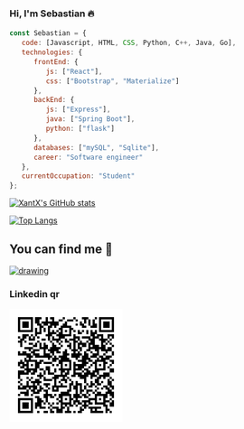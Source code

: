 ### Hi, I'm Sebastian :fire:

```js
const Sebastian = {
   code: [Javascript, HTML, CSS, Python, C++, Java, Go],
   technologies: {
      frontEnd: {
         js: ["React"],
         css: ["Bootstrap", "Materialize"]
      },
      backEnd: {
         js: ["Express"],
         java: ["Spring Boot"],
         python: ["flask"]
      },
      databases: ["mySQL", "Sqlite"],
      career: "Software engineer"
   },
   currentOccupation: "Student"
};
```
[![XantX's GitHub stats](https://github-readme-stats.vercel.app/api?username=XantX&theme=gruvbox&show_icons=true)](https://github.com/anuraghazra/github-readme-stats)

[![Top Langs](https://github-readme-stats.vercel.app/api/top-langs/?username=XantX&layout=compact&theme=gruvbox)](https://github.com/anuraghazra/github-readme-stats)

## You can find me :eyes:

<a href="https://www.linkedin.com/in/sebastian-diaz-torres-43058a161">

<img src="https://raw.githubusercontent.com/rahuldkjain/github-profile-readme-generator/master/src/images/icons/Social/linked-in-alt.svg" alt="drawing" width="30"/>
</a>

### Linkedin qr
<img src="./linkedin.png" alt="linkedin" style="width:200px;"/>
